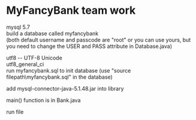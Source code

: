 # MyFancyBank team work

 mysql 5.7  
 build a database called myfancybank  
 (both default username and passcode are "root"
 or you can use yours, but you need to change the USER and PASS attribute in Database.java)
 
 utf8 -- UTF-8 Unicode  
 utf8_general_ci  
 run myfancybank.sql to init database
 (use "source filepath\myfancybank.sql" in the database)
 
 add mysql-connector-java-5.1.48.jar into library
 
 main() function is in Bank.java
 
 run file  

